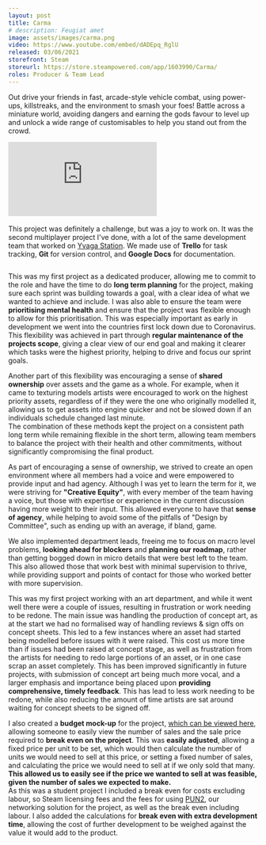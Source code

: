 ```yaml
---
layout: post
title: Carma
# description: Feugiat amet 
image: assets/images/carma.png
video: https://www.youtube.com/embed/dADEpq_RglU
released: 03/06/2021
storefront: Steam
storeurl: https://store.steampowered.com/app/1603990/Carma/
roles: Producer & Team Lead
---
```


Out drive your friends in fast, arcade-style vehicle combat, using power-ups, killstreaks, and the environment to smash your foes! Battle across a miniature world, avoiding dangers and earning the gods favour to level up and unlock a wide range of customisables to help you stand out from the crowd. 

<div class="container">
    <iframe class="video" src="https://www.youtube.com/embed/dADEpq_RglU" title="YouTube video player"
        frameborder="0" allow="accelerometer; autoplay; clipboard-write; encrypted-media; gyroscope; picture-in-picture"
        allowfullscreen></iframe>
</div>
<br>
This project was definitely a challenge, but was a joy to work on. It was the second multiplayer project I've done, with a lot of the same development team that worked on <a href="{{site.baseurl}}/2020/01/01/Yvaga.html">Yvaga Station</a>. We made use of <b>Trello</b> for task tracking, <b>Git</b> for version control, and <b>Google Docs</b> for documentation.

<span class="image fit"><img src="{{ site.baseurl }}/assets/images/Carma_Trello.png" alt="" /></span>

This was my first project as a dedicated producer, allowing me to commit to the role and have the time to do <b>long term planning</b> for the project, making sure each sprint was building towards a goal, with a clear idea of what we wanted to achieve and include.  I was also able to ensure the team were <b>prioritising mental health</b> and ensure that the project was flexible enough to allow for this prioritisation. This was especially important as early in development we went into the countries first lock down due to Coronavirus. This flexibility was achieved in part through <b>regular maintenance of the projects scope</b>, giving a clear view of our end goal and making it clearer which tasks were the highest priority, helping to drive and focus our sprint goals.

Another part of this flexibility was encouraging a sense of <b>shared ownership</b> over assets and the game as a whole. For example, when it came to texturing models artists were encouraged to work on the highest priority assets, regardless of if they were the one who originally modelled it, allowing us to get assets into engine quicker and not be slowed down if an individuals schedule changed last minute. <br>
The combination of these methods kept the project on a consistent path long term while remaining flexible in the short term, allowing team members to balance the project with their health and other commitments, without significantly compromising the final product.

As part of encouraging a sense of ownership, we strived to create an open environment where all members had a voice and were empowered to provide input and had agency. Although I was yet to learn the term for it, we were striving for <b>"Creative Equity"</b>, with every member of the team
having a voice, but those with expertise or experience in the current discussion having more weight to their input. This allowed everyone to have that <b>sense of agency</b>, while helping to avoid some of the pitfalls of "Design by Committee", such as ending up with an average, if bland, game.

We also implemented department leads, freeing me to focus on macro level problems, <b>looking ahead for blockers</b> and <b>planning our roadmap</b>, rather than getting bogged down in micro details that were best left to the team. This also allowed those that work best with minimal supervision to thrive, while providing support and points of contact for those who worked better with more supervision.

This was my first project working with an art department, and while it went well there were a couple of issues, resulting in frustration or work needing to be redone. The main issue was handling the production of concept art, as at the start we had no formalised way of handling reviews & sign offs on concept sheets. This led to a few instances where an asset had started being modelled before issues with it were raised. This cost us more time than if issues had been raised at concept stage, as well as frustration from the artists for needing to redo large portions of an asset, or in one case scrap an asset completely. This has been improved significantly in future projects, with submission of concept art being much more vocal, and a larger emphasis and importance being placed upon <b>providing comprehensive, timely feedback</b>. This has lead to less work needing to be redone, while also reducing the amount of time artists are sat around waiting for concept sheets to be signed off.


I also created a <b>budget mock-up</b> for the project, <a href="https://drive.google.com/file/d/1pEQVPd3X6l7PhmPwRKDCX8hhkVgKGXJi/view?usp=sharing">which can be viewed here,</a> allowing someone to easily view the number of sales and the sale price required to <b>break even on the project</b>. This was <b>easily adjusted</b>, allowing a fixed price per unit to be set, which would then calculate the number of units we would need to sell at this price, or setting a fixed number of sales, and calculating the price we would need to sell at if we only sold that many. <b>This allowed us to easily see if the price we wanted to sell at was feasible, given the number of sales we expected to make.</b> <br>
As this was a student project I included a break even for costs excluding labour, so Steam licensing fees and the fees for using <a href="https://www.photonengine.com/en-US/PUN">PUN2</a>, our networking solution for the project, as well as the break even including labour. I also added the calculations for <b>break even with extra development time</b>, allowing the cost of further development to be weighed against the value it would add to the product.


<span class="image fit"><img src="{{ site.baseurl }}/assets/images/breakeven.png" alt="" /></span>

<!-- 
Pitched game to academics in the style of an investor pitch
Bringing on artists half way through a project
Provided valuable and meaningful feedback to all members of the team, both informally throughout the project and formally every fortnight as part of academic submission
Set up and run steam beta tests
Build & stable branch management
IP/ Share agreement
Storefront set up, configuration, and research
busisness and market research
Set up a company to publish games through
Ran a team of 13
Budget mock up
tracked dev hours to help with budget mock up and scoping (students so not working standard number of hours each week)
Handled steam release
handled academic requirements and submission for the team

Talk about how boards were structured and maintained
Post mortem
Images of boards and charts 
-->